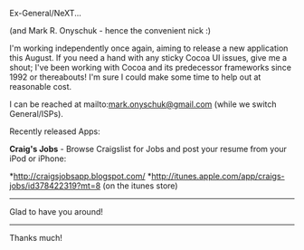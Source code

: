 

Ex-General/NeXT...

(and Mark R. Onyschuk - hence the convenient nick :)

I'm working independently once again, aiming to release a new application this August. If you need a hand with any sticky Cocoa UI issues, give me a shout; I've been working with Cocoa and its predecessor frameworks since 1992 or thereabouts! I'm sure I could make some time to help out at reasonable cost.

I can be reached at mailto:mark.onyschuk@gmail.com (while we switch General/ISPs).

Recently released Apps:

**Craig's Jobs** - Browse Craigslist for Jobs and post your resume from your iPod or iPhone:

*http://craigsjobsapp.blogspot.com/
*http://itunes.apple.com/app/craigs-jobs/id378422319?mt=8 (on the itunes store)



----

Glad to have you around!

----

Thanks much!